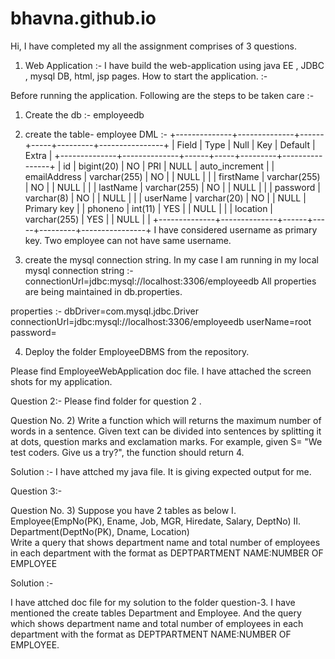 # bhavna.github.io
Hi,
I have completed my all the assignment comprises of 3 questions.

1. Web Application :- 
I have build the web-application using java EE , JDBC , mysql DB, html, jsp pages.
How to start the application.
:-

Before running the application. Following are the steps to be taken care :- 
1. Create the db :- employeedb
2. create the table- employee 
DML :- +--------------+--------------+------+-----+---------+----------------+
| Field        | Type         | Null | Key | Default | Extra          |
+--------------+--------------+------+-----+---------+----------------+
| id           | bigint(20)   | NO   | PRI | NULL    | auto_increment |
| emailAddress | varchar(255) | NO   |     | NULL    |                |
| firstName    | varchar(255) | NO   |     | NULL    |                |
| lastName     | varchar(255) | NO   |     | NULL    |                |
| password     | varchar(8)   | NO   |     | NULL    |                |
| userName     | varchar(20)  | NO   |     | NULL    |  Primary key              |
| phoneno      | int(11)      | YES  |     | NULL    |                |
| location     | varchar(255) | YES  |     | NULL    |                |
+--------------+--------------+------+-----+---------+----------------+
I have considered username as primary key. Two employee can not have same username.

3. create the mysql connection string. In my case I am running in my local 
    mysql connection string :-   connectionUrl=jdbc:mysql://localhost:3306/employeedb
    All properties are being maintained in db.properties.
    
properties :- 
dbDriver=com.mysql.jdbc.Driver
connectionUrl=jdbc:mysql://localhost:3306/employeedb
userName=root
password=


4. Deploy the folder EmployeeDBMS from the repository. 

Please find EmployeeWebApplication doc file. I have attached the screen shots for my application.




Question 2:- 
Please find folder for question 2 . 

Question No. 2) Write a function which will returns the maximum number of words in a sentence. Given text can be divided into sentences by splitting it at dots, question marks and exclamation marks. For example, given S= "We test coders. Give us a try?", the function should return 4.

Solution :- I have attched my java file. It is giving expected output for me.


Question 3:- 

Question No. 3) Suppose you have 2 tables as below
I. Employee(EmpNo(PK), Ename, Job, MGR, Hiredate, Salary, DeptNo)                                                                                                                                                                                           II. Department(DeptNo(PK), Dname, Location)                                                                                  
Write a query that shows department name and total number of employees in each department with the format as DEPTPARTMENT NAME:NUMBER OF EMPLOYEE

Solution :- 

I have attched doc file for my solution to the folder question-3. I have mentioned the create tables Department and Employee.
And the query which shows department name and total number of employees in each department with the format as DEPTPARTMENT NAME:NUMBER OF EMPLOYEE.
